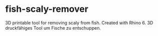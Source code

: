 # fish-scaly-remover
3D printable tool for removing scaly from fish. Created with Rhino 6.
3D druckfähiges Tool um Fische zu entschuppen.
